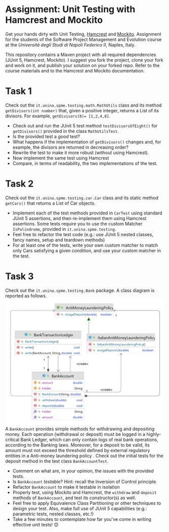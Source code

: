 # Assignment: Unit Testing with Hamcrest and Mockito 
 Get your hands dirty with Unit Testing, [Hamcrest](hamcrest.org/JavaHamcrest/) and [Mockito](https://site.mockito.org/).
 Assignment for the students of the Software Project Management and Evolution 
 course at the *Università degli Studi di Napoli Federico II*, Naples, Italy.

This repository contains a Maven project with all required dependencies 
(JUnit 5, Hamcrest, Mockito). I suggest you fork the project, clone your fork and 
work on it, and publish your solution on your forked repo.
Refer to the course materials and to the Hamcrest and Mockito documentation.

# Task 1 
Check out the `it.unina.spme.testing.math.MathUtils` class and its method `getDivisors(int number)` that, 
given a positive integer, returns a List of its divisors. 
For example, `getDivisors(8)= [1,2,4,8]`.

* Check out and run the JUnit 5 test method `testDivisorsOfEight()` for `getDivisors()` provided in the class `MathUtilsTest`.
* Is the provided test a *good* test?
* What happens if the implementation of `getDivisors()` changes and, for example, 
the divisors are returned in decreasing order?
* Rewrite the test to make it more robust (without using Hamcrest).
* Now implement the same test using Hamcrest
* Compare, in terms of readability, the two implementations of the test.

# Task 2
Check out the `it.unina.spme.testing.car.Car` class and its static method `getCars()` 
that returns a List of Car objects.

* Implement each of the test methods provided in `CarTest` using standard JUnit 5
assertions, and then re-implement them using Hamcrest assertions. Some tests require
you to use the custom Matcher `IsPalindrome`, provided in `it.unina.spme.testing`.
* Feel free to refactor the test code (e.g.: use JUnit 5 nested classes, 
  fancy names, setup and teardown methods)
* For at least one of the tests, write your own custom matcher to match only Cars
    satisfying a given condition, and use your custom matcher in the test.

# Task 3
Check out the `it.unina.spme.testing.Bank` package. A class diagram is reported as follows.
![Bank Class Diagram](bankExample.png)
A `BankAccount` provides simple methods for withdrawing and depositing money.
Each operation (withdrawal or deposit) must be logged in a highly-critical Bank Ledger, 
which can only contain logs of real bank operations, according to the Banking laws.
Moreover, for a deposit to be valid, its amount must not exceed the threshold 
defined by external regulatory entities in a Anti-money laundering policy
.
Check out the initial tests for the deposit method in the test class `BankAccountTest`.

* Comment on what are, in your opinion, the issues with the provided tests.
* Is `BankAccount` *testable*? Hint: recall the Inversion of Control principle
* Refactor `BankAccount` to make it testable in isolation
* Properly test, using Mockito and Hamcrest, the `withdraw` and `deposit` methods of `BankAccount`, and test its constructor(s) as well.
* Feel free to apply Equivalence Class Partitioning or other techniques to design your test.
Also, make full use of JUnit 5 capabilities (e.g.: parametric tests, nested classes, etc.!)
* Take a few minutes to contemplate how far you've come in writing effective unit tests! 😊 
